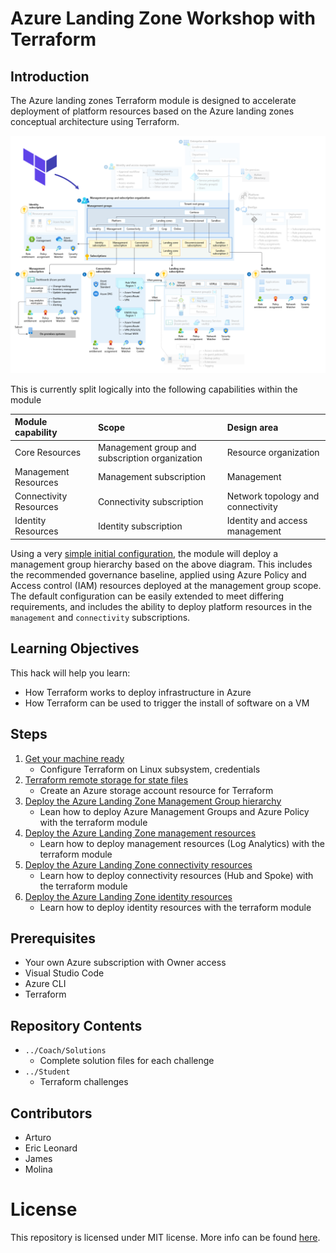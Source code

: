 # Azure Landing Zone Workshop with Terraform

## Introduction

The Azure landing zones Terraform module is designed to accelerate deployment of platform resources based on the Azure landing zones conceptual architecture using Terraform.

![A conceptual architecture diagram highlighting the design areas covered by the Azure landing zones Terraform module.](./media/alz-tf-module-overview.png)

This is currently split logically into the following capabilities within the module 

| Module capability | Scope | Design area |
| :--- | :--- | :--- |
| Core Resources | Management group and subscription organization | Resource organization |
| Management Resources | Management subscription | Management |
| Connectivity Resources | Connectivity subscription | Network topology and connectivity |
| Identity Resources | Identity subscription | Identity and access management |

Using a very [simple initial configuration](#maintf), the module will deploy a management group hierarchy based on the above diagram.
This includes the recommended governance baseline, applied using Azure Policy and Access control (IAM) resources deployed at the management group scope.
The default configuration can be easily extended to meet differing requirements, and includes the ability to deploy platform resources in the `management` and `connectivity` subscriptions.


## Learning Objectives
This hack will help you learn:
- How Terraform works to deploy infrastructure in Azure
- How Terraform can be used to trigger the install of software on a VM

## Steps
1. [Get your machine ready](./Student/01-prerequisite.md) 
   - Configure Terraform on Linux subsystem, credentials
1. [Terraform remote storage for state files](./Student/readme.md)
   - Create an Azure storage account resource for Terraform 
1. [Deploy the Azure Landing Zone Management Group hierarchy](./Student/readme.md)
   - Lean how to deploy Azure Management Groups and Azure Policy with the terraform module
1. [Deploy the Azure Landing Zone management resources](./Student/readme.md)
   - Learn how to deploy management resources (Log Analytics) with the terraform module
1. [Deploy the Azure Landing Zone connectivity resources](./Student/readme.md)
   - Learn how to deploy connectivity resources (Hub and Spoke) with the terraform module
1. [Deploy the Azure Landing Zone identity resources](./Student/readme.md)
   - Learn how to deploy identity resources with the terraform module

## Prerequisites
- Your own Azure subscription with Owner access
- Visual Studio Code
- Azure CLI
- Terraform

## Repository Contents

- `../Coach/Solutions`
  - Complete solution files for each challenge
- `../Student`
  - Terraform challenges


## Contributors
- Arturo
- Eric Leonard
- James
- Molina

# License
This repository is licensed under MIT license. More info can be found [here](https://github.com/erleonard/alz-terraform-workshop/blob/main/LICENSE).